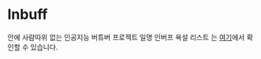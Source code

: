# Inbuff
안에 사람따위 없는 인공지능 버튜버 프로젝트 일명 인버프
욕설 리스트 는 [여기](https://github.com/sh9351/cenkor/blob/master/src/censor.json)에서 확인할 수 있습니다.